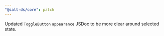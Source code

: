 ```yaml
---
"@salt-ds/core": patch
---
```


Updated `ToggleButton` `appearance` JSDoc to be more clear around selected state.
